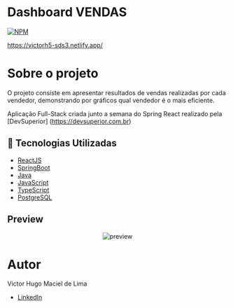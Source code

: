 # Dashboard VENDAS

[![NPM](https://img.shields.io/github/license/victorh5/bloodDonation)](https://github.com/victorh5/projeto-sds3/blob/master/LICENSE)

https://victorh5-sds3.netlify.app/

# Sobre o projeto

O projeto consiste em apresentar resultados de vendas realizadas por cada vendedor, demonstrando por gráficos qual vendedor é o mais eficiente.

Aplicação Full-Stack criada junto a semana do Spring React realizado pela [DevSuperior] (https://devsuperior.com.br)

## :rocket: Tecnologias Utilizadas

- [ReactJS](https://pt-br.reactjs.org/)
- [SpringBoot](https://spring.io/projects/spring-boot)
- [Java](https://docs.oracle.com/en/java/)
- [JavaScript](https://www.javascript.com/)
- [TypeScript](https://www.typescriptlang.org/)
- [PostgreSQL](https://www.postgresql.org/)

## Preview

<p align="center">
<img src="frontend/src/assets/preview.gif" alt="preview">
</p>

# Autor

Victor Hugo Maciel de Lima

- [LinkedIn](https://www.linkedin.com/in/victorh5/)
